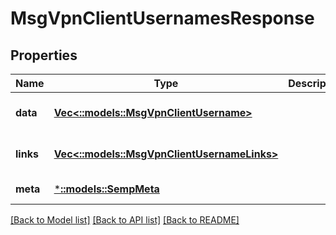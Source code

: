 # MsgVpnClientUsernamesResponse

## Properties
Name | Type | Description | Notes
------------ | ------------- | ------------- | -------------
**data** | [**Vec<::models::MsgVpnClientUsername>**](MsgVpnClientUsername.md) |  | [optional] [default to null]
**links** | [**Vec<::models::MsgVpnClientUsernameLinks>**](MsgVpnClientUsernameLinks.md) |  | [optional] [default to null]
**meta** | [***::models::SempMeta**](SempMeta.md) |  | [default to null]

[[Back to Model list]](../README.md#documentation-for-models) [[Back to API list]](../README.md#documentation-for-api-endpoints) [[Back to README]](../README.md)


